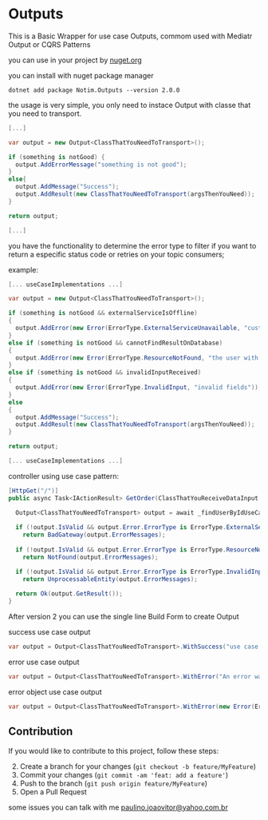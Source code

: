 # Outputs

This is a Basic Wrapper for use case Outputs, commom used with Mediatr Output or CQRS Patterns

you can use in your project by [nuget.org](https://www.nuget.org/packages/Notim.Outputs/)

you can install with nuget package manager
```shell
dotnet add package Notim.Outputs --version 2.0.0
```

the usage is very simple, you only need to instace Output with classe that you need to transport.
```csharp
[...]

var output = new Output<ClassThatYouNeedToTransport>();

if (something is notGood) {
  output.AddErrorMessage("something is not good");
}
else{
  output.AddMessage("Success");
  output.AddResult(new ClassThatYouNeedToTransport(argsThenYouNeed));
}

return output;

[...]
```

you have the functionality to determine the error type to filter if you want to return a especific status code or retries on your topic consumers;

example:

```csharp
[... useCaseImplementations ...]

var output = new Output<ClassThatYouNeedToTransport>();

if (something is notGood && externalServiceIsOffline)
{
  output.AddError(new Error(ErrorType.ExternalServiceUnavailable, "customer service is down"));
}
else if (something is notGood && cannotFindResultOnDatabase)
{
  output.AddError(new Error(ErrorType.ResourceNotFound, "the user with id xxx cannot be find"));
}
else if (something is notGood && invalidInputReceived)
{
  output.AddError(new Error(ErrorType.InvalidInput, "invalid fields"));
}
else
{
  output.AddMessage("Success");
  output.AddResult(new ClassThatYouNeedToTransport(argsThenYouNeed));
}

return output;

[... useCaseImplementations ...]
```

controller using use case pattern:

```csharp
[HttpGet("/")]
public async Task<IActionResult> GetOrder(ClassThatYouReceiveDataInput input, CancelationToken cancelationToken)

  Output<ClassThatYouNeedToTransport> output = await _findUserByIdUseCase.Handle(input, cancelationToken);
  
  if (!output.IsValid && output.Error.ErrorType is ErrorType.ExternalServiceUnavailable)
    return BadGateway(output.ErrorMessages);
  
  if (!output.IsValid && output.Error.ErrorType is ErrorType.ResourceNotFound)
    return NotFound(output.ErrorMessages);

  if (!output.IsValid && output.Error.ErrorType is ErrorType.InvalidInput)
    return UnprocessableEntity(output.ErrorMessages);
  
  return Ok(output.GetResult());
}
```
  
After version 2 you can use the single line Build Form to create Output

success use case output
```csharp
var output = Output<ClassThatYouNeedToTransport>.WithSuccess("use case finished with success", new ClassThatYouNeedToTransport());
```

error use case output
```csharp
var output = Output<ClassThatYouNeedToTransport>.WithError("An error was ocurred");
```

error object use case output
```csharp
var output = Output<ClassThatYouNeedToTransport>.WithError(new Error(ErrorType.ExternalServiceUnavailable, "external service is unavaiable"));
```

## Contribution

If you would like to contribute to this project, follow these steps:

2. Create a branch for your changes (`git checkout -b feature/MyFeature`)
3. Commit your changes (`git commit -am 'feat: add a feature'`)
4. Push to the branch (`git push origin feature/MyFeature`)
5. Open a Pull Request

some issues you can talk with me [paulino.joaovitor@yahoo.com.br](mailto:paulino.joaovitor@yahoo.com.br)
